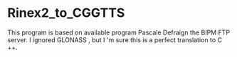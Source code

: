 # Rinex2_to_CGGTTS

This program is based on available program Pascale Defraign the BIPM FTP server.
I ignored GLONASS , but I 'm sure this is a perfect translation to C ++.
